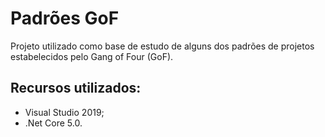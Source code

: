 # Padrões GoF

Projeto utilizado como base de estudo de alguns dos padrões de projetos estabelecidos pelo Gang of Four (GoF).

## Recursos utilizados:

- Visual Studio 2019;
- .Net Core 5.0.
